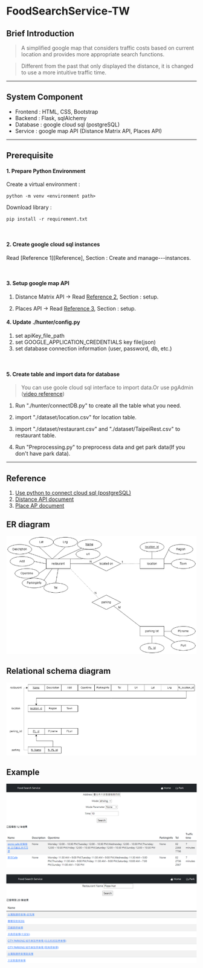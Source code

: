 # FoodSearchService-TW

## Brief Introduction
>A simplified google map that considers traffic costs based on current location and provides more appropriate search functions.

>Different from the past that only displayed the distance, it is changed to use a more intuitive traffic time.
---
## System Component

 - Frontend : HTML, CSS, Bootstrap
 - Backend : Flask, sqlAlchemy
 - Database : google cloud sql (postgreSQL)
 - Service : google map API (Distance Matrix API, Places API)
---
## Prerequisite
#### **1. Prepare Python Environment**

Create a virtual environment : 
    
    python -m venv <environment path>

Download library : 

    pip install -r requirement.txt
<br>

#### **2. Create google cloud sql instances**

Read [Reference 1][Reference], Section : Create and manage---instances.

<br>

#### **3. Setup google map API**

1. Distance Matrix API -> Read [Reference 2](https://github.com/Manders-Ma/FoodSearchService-TW#reference), Section : setup.

2. Places API -> Read [Reference 3](https://github.com/Manders-Ma/FoodSearchService-TW#reference), Section : setup.

#### **4. Update ./hunter/config.py**
1. set apiKey_file_path
2. set GOOGLE_APPLICATION_CREDENTIALS key file(json)
3. set database connection information (user, password, db, etc.)

<br>

#### **5. Create table and import data for database**

>You can use goole cloud sql interface to import data.Or use pgAdmin ([video reference](https://www.youtube.com/watch?v=SPvA858VnX0&ab_channel=RandomCodingDood))

1. Run "./hunter/connectDB.py" to create all the table what you need.

2. import "./dataset/location.csv" for location table.
3. import "./dataset/restaurant.csv" and "./dataset/TaipeiRest.csv" to restaurant table.

4. Run "Preprocessing.py" to preprocess data and get park data(If you don't have park data).



---
## Reference
1. [Use python to connect cloud sql (postgreSQL)](https://cloud.google.com/sql/docs/postgres/connect-connectors?hl=zh-tw)
2. [Distance API document](https://developers.google.com/maps/documentation/distance-matrix)
3. [Place AP document](https://developers.google.com/maps/documentation/places/web-service)

## ER diagram
![ER](./img/ER-diagram.png)

## Relational schema diagram
![Relational](./img/RelationalSchema.png)


## Example
![show](./img/show.PNG)

![park](./img/park.PNG)
